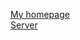 [My homepage](https://bowen999.netlify.app)  
[Server](https://app.netlify.com/teams/bowen999/overview)  


